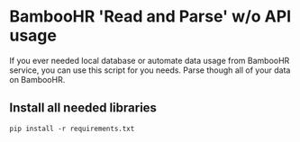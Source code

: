# BambooHR 'Read and Parse' w/o API usage

If you ever needed local database or automate data usage from BambooHR service, you can use this script for you needs.
Parse though all of your data on BambooHR.


## Install all needed libraries

```shell
pip install -r requirements.txt
``` 
